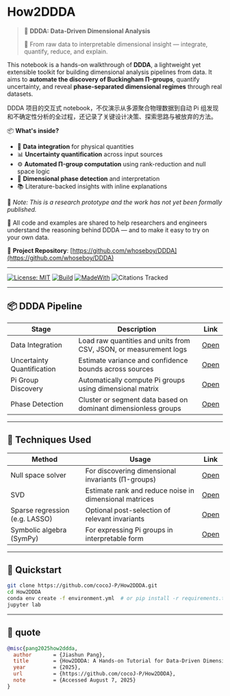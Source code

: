 # How2DDDA

> 🚀 **DDDA: Data-Driven Dimensional Analysis**
> 
> 📐 From raw data to interpretable dimensional insight — integrate, quantify, reduce, and explain.

This notebook is a hands-on walkthrough of **DDDA**, a lightweight yet extensible toolkit for building dimensional analysis pipelines from data. It aims to **automate the discovery of Buckingham Π-groups**, quantify uncertainty, and reveal **phase-separated dimensional regimes** through real datasets.

DDDA 项目的交互式 notebook，不仅演示从多源聚合物理数据到自动 Pi 组发现和不确定性分析的全过程，还记录了关键设计决策、探索思路与被放弃的方法。

📦 **What's inside?**

- 🔗 **Data integration** for physical quantities
- 📊 **Uncertainty quantification** across input sources
- ⚙️ **Automated Π-group computation** using rank-reduction and null space logic
- 🧭 **Dimensional phase detection** and interpretation
- 📚 Literature-backed insights with inline explanations

🧪 *Note: This is a research prototype and the work has not yet been formally published.*

📁 All code and examples are shared to help researchers and engineers understand the reasoning behind DDDA — and to make it easy to try on your own data.

🔗 **Project Repository**: [https://github.com/whoseboy/DDDA](https://github.com/whoseboy/DDDA)

---
[![License: MIT](https://img.shields.io/badge/License-MIT-blue.svg)](LICENSE)
[![Build](https://github.com/<user>/owl-llm-cookbook/actions/workflows/ci.yml/badge.svg)](…)
[![MadeWith](https://img.shields.io/badge/Made%20with-Jupyter-blue)](…)
![Citations Tracked](https://img.shields.io/badge/references-traceable-blue)


---

## 📦 DDDA Pipeline

| Stage | Description |  Link |
|-------|-------------| ------|
| Data Integration | Load raw quantities and units from CSV, JSON, or measurement logs | [Open]() |
| Uncertainty Quantification | Estimate variance and confidence bounds across sources | [Open]() |
| Pi Group Discovery | Automatically compute Pi groups using dimensional matrix | [Open]() |
| Phase Detection | Cluster or segment data based on dominant dimensionless groups | [Open]() |

---
## 🧠 Techniques Used
| Method | Usage | Link |
|--------|-------|------|
| Null space solver | For discovering dimensional invariants (Π-groups) | [Open]() |
| SVD | Estimate rank and reduce noise in dimensional matrices | [Open]() |
| Sparse regression (e.g. LASSO) | Optional post-selection of relevant invariants | [Open]() |
| Symbolic algebra (SymPy) | For expressing Pi groups in interpretable form | [Open]() |

---
## 🏃 Quickstart

```bash
git clone https://github.com/cocoJ-P/How2DDDA.git
cd How2DDDA
conda env create -f environment.yml  # or pip install -r requirements.txt
jupyter lab
```

---

## 📝 quote

```bibtex
@misc{pang2025how2ddda,
  author       = {Jiashun Pang},
  title        = {How2DDDA: A Hands-on Tutorial for Data-Driven Dimensional Analysis},
  year         = {2025},
  url          = {https://github.com/cocoJ-P/How2DDDA},
  note         = {Accessed August 7, 2025}
}
```
